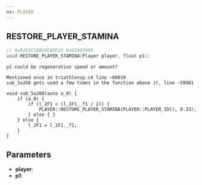 ```yaml
---
ns: PLAYER
---
```

## RESTORE_PLAYER_STAMINA

```c
// 0xA352C1B864CAFD33 0x62A93608
void RESTORE_PLAYER_STAMINA(Player player, float p1);
```
```
p1 could be regeneration speed or amount?

Mentioned once in triathlonsp.c4 line ~60019
sub_5a268 gets used a few times in the function above it, line ~59981

void sub_5a268(auto a_0) {
    if (a_0) {
        if (l_2F1 < (l_2F1._f1 / 2)) {
            PLAYER::RESTORE_PLAYER_STAMINA(PLAYER::PLAYER_ID(), 0.33);
        } else { }
    } else { 
        l_2F1 = l_2F1._f1;
    }
}
```

## Parameters
* **player**: 
* **p1**: 

